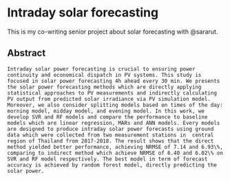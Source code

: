 # Intraday solar forecasting
This is my co-writing senior project about solar forecasting with @sararut.

## Abstract
	Intraday solar power forecasting is crucial to ensuring power continuity and economical dispatch in PV systems. This study is focused in solar power forecasting 4h ahead every 30 min. We presents the solar power forecasting methods which are directly applying statistical approaches to PV measurements and indirectly calculating PV output from predicted solar irradiance via PV simulation model. Moreover, we also consider splitting models based on times of the day: morning model, midday model, and evening model. In this work, we develop SVR and RF models and compare the performance to baseline models which are linear regression, MARs and ANN models. Every models are designed to produce intraday solar power forecasts using ground data which were collected from two measurement stations in  central region of Thailand from 2017-2018. The result shows that the direct method yielded better performance, achieving NRMSE of 7.14 and 6.93\%, comparing to indirect method which achieve NRMSE of 6.40 and 6.02\% on SVR and RF model respectively. The best model in term of forecast accuracy is achieved by random forest model, directly predicting the solar power.
